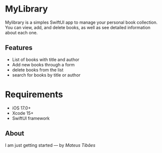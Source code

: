 # MyLibrary

Mylibrary is a simples SwiftUI app to manage your personal book collection.
You can view, add, and delete books, as well as see detailed information about each one. 

## Features 
- List of books with title and author
- Add new books through a form
- delete books from the list
- search for books by title or author

# Requirements 
- iOS 17.0+
- Xcode 15+
- SwiftUI framework

## About
I am just getting started — by *Mateus Tibães*
